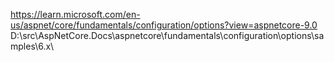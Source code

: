 https://learn.microsoft.com/en-us/aspnet/core/fundamentals/configuration/options?view=aspnetcore-9.0
D:\src\AspNetCore.Docs\aspnetcore\fundamentals\configuration\options\samples\6.x\